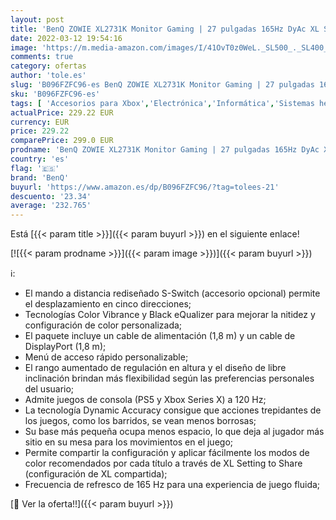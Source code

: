 ```yaml
---
layout: post
title: 'BenQ ZOWIE XL2731K Monitor Gaming | 27 pulgadas 165Hz DyAc XL Setting to Share | 120Hz Compatible para PS5 y Xbox Series X'
date: 2022-03-12 19:54:16
image: 'https://m.media-amazon.com/images/I/41OvT0z0WeL._SL500_._SL400_.jpg'
comments: true
category: ofertas
author: 'tole.es'
slug: 'B096FZFC96-es BenQ ZOWIE XL2731K Monitor Gaming | 27 pulgadas 165Hz DyAc...'
sku: 'B096FZFC96-es'
tags: [ 'Accesorios para Xbox','Electrónica','Informática','Sistemas heredados','Sistemas heredados de Xbox','Videojuegos','Xbox: Juegos, consolas y accesorios','benq','ps5','xbox', ]
actualPrice: 229.22 EUR
currency: EUR
price: 229.22
comparePrice: 299.0 EUR
prodname: 'BenQ ZOWIE XL2731K Monitor Gaming | 27 pulgadas 165Hz DyAc XL Setting to Share | 120Hz Compatible para PS5 y Xbox Series X'
country: 'es'
flag: '🇪🇸'
brand: 'BenQ'
buyurl: 'https://www.amazon.es/dp/B096FZFC96/?tag=tolees-21'
descuento: '23.34'
average: '232.765'
---
```


Está [{{< param title >}}]({{< param buyurl >}}) en el siguiente enlace!

[![{{< param prodname >}}]({{< param image >}})]({{< param buyurl >}})

ℹ️:

- El mando a distancia rediseñado S-Switch (accesorio opcional) permite el desplazamiento en cinco direcciones;
- Tecnologías Color Vibrance y Black eQualizer para mejorar la nitidez y configuración de color personalizada;
- El paquete incluye un cable de alimentación (1,8 m) y un cable de DisplayPort (1,8 m);
- Menú de acceso rápido personalizable;
- El rango aumentado de regulación en altura y el diseño de libre inclinación brindan más flexibilidad según las preferencias personales del usuario;
- Admite juegos de consola (PS5 y Xbox Series X) a 120 Hz;
- La tecnología Dynamic Accuracy consigue que acciones trepidantes de los juegos, como los barridos, se vean menos borrosas;
- Su base más pequeña ocupa menos espacio, lo que deja al jugador más sitio en su mesa para los movimientos en el juego;
- Permite compartir la configuración y aplicar fácilmente los modos de color recomendados por cada título a través de XL Setting to Share (configuración de XL compartida);
- Frecuencia de refresco de 165 Hz para una experiencia de juego fluida;

[🛒 Ver la oferta!!]({{< param buyurl >}})
